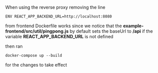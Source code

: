 When using the reverse proxy removing the line

`ENV REACT_APP_BACKEND_URL=http://localhost:8080`

from frontend Dockerfile works since we notice that the __example-frontend/src/util/pingpong.js__ by default sets the baseUrl to __/api__ if the variable __REACT_APP_BACKEND_URL__ is not defined

then ran

`docker-compose up --build`

for the changes to take effect